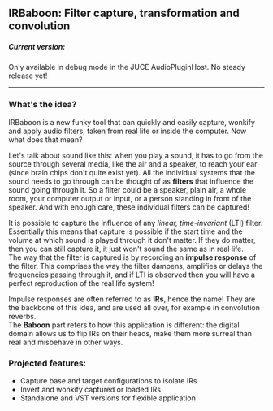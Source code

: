 ## IRBaboon: Filter capture, transformation and convolution

##### Current version: 
Only available in debug mode in the JUCE AudioPluginHost. No steady release yet!

---

### What's the idea?

IRBaboon is a new funky tool that can quickly and easily capture, wonkify and apply audio filters, taken from real life or inside the computer. Now what does that mean?

Let's talk about sound like this: when you play a sound, it has to go from the source through several media, like the air and a speaker, to reach your ear (since brain chips don't quite exist yet). All the individual systems that the sound needs to go through can be thought of as **filters** that influence the sound going through it. So a filter could be a speaker, plain air, a whole room, your computer output or input, or a person standing in front of the speaker. And with enough care, these individual filters can be captured!

It is possible to capture the influence of any *linear, time-invariant* (LTI) filter. Essentially this means that capture is possible if the start time and the volume at which sound is played through it don't matter. If they do matter, then you can still capture it, it just won't sound the same as in real life.  
The way that the filter is captured is by recording an **impulse response** of the filter. This comprises the way the filter dampens, amplifies or delays the frequencies passing through it, and if LTI is observed then you will have a perfect reproduction of the real life system!

Impulse responses are often referred to as **IRs**, hence the name! They are the backbone of this idea, and are used all over, for example in convolution reverbs.  
The **Baboon** part refers to how this application is different: the digital domain allows us to flip IRs on their heads, make them more surreal than real and misbehave in other ways. 


### Projected features:
- Capture base and target configurations to isolate IRs
- Invert and wonkify captured or loaded IRs
- Standalone and VST versions for flexible application
